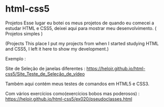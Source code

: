 # html-css5
 Projetos
Esse lugar eu botei os meus projetos de quando eu comecei a estudar HTML e CSS5, deixei aqui para mostrar meu desenvolvimento. ( Projetos simples ) 





 (Projects
This place I put my projects from when I started studying HTML and CSS5, I left it here to show my development.)


Exemplo : 

Site de Seleção de janelas diferentes : 
https://heloir.github.io/html-css5/Site_Teste_de_Seleção_de_vídeo



Também aqui contém meus testes de comandos em HTML5 e CSS3. 


Com vários exercícios como(exercícios bobos mas poderosos) :
https://heloir.github.io/html-css5/ex020/pseudoclasses.html
